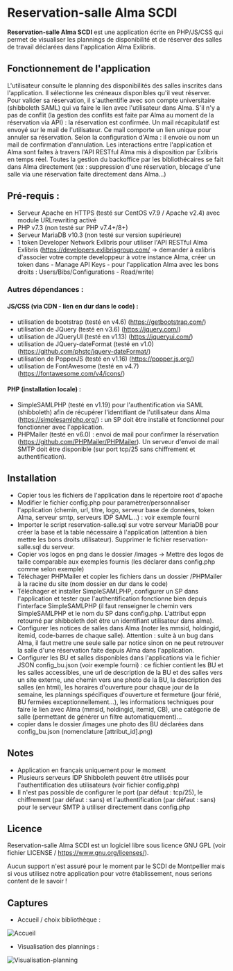 # Reservation-salle Alma SCDI
**Reservation-salle Alma SCDI** est une application écrite en PHP/JS/CSS qui permet de visualiser les plannings de disponibilité et de réserver des salles de travail déclarées dans l'application Alma Exlibris.

## Fonctionnement de l'application
L'utilisateur consulte le planning des disponibilités des salles inscrites dans l'application. Il sélectionne les créneaux disponibles qu'il veut réserver.
Pour valider sa réservation, il s'authentifie avec son compte universitaire (shibboleth SAML) qui va faire le lien avec l'utilisateur dans Alma.
S'il n'y a pas de conflit (la gestion des conflits est faite par Alma au moment de la réservation via API) : la réservation est confirmée.
Un mail récapitulatif est envoyé sur le mail de l'utilisateur. Ce mail comporte un lien unique pour annuler sa réservation. Selon la configuration d'Alma : il envoie ou nom un mail de confirmation d'annulation.
Les interactions entre l'application et Alma sont faites à travers l'API RESTful Alma mis à disposition par Exlibris en temps réel. Toutes la gestion du backoffice par les bibliothécaires se fait dans Alma directement (ex : suppression d'une réservation, blocage d'une salle via une réservation faite directement dans Alma...)

## Pré-requis :
- Serveur Apache en HTTPS (testé sur CentOS v7.9 / Apache v2.4) avec module URLrewriting activé 
- PHP v7.3 (non testé sur PHP v7.4+/8+)
- Serveur MariaDB v10.3 (non testé sur version supérieure)
- 1 token Developer Network Exlibris pour utiliser l'API RESTful Alma Exlibris (https://developers.exlibrisgroup.com/ -> demander à exlibris d'associer votre compte developpeur à votre instance Alma, créer un token dans - Manage API Keys - pour l'application Alma avec les bons droits : Users/Bibs/Configurations - Read/write)

### Autres dépendances :
#### JS/CSS (via CDN - lien en dur dans le code) :
- utilisation de bootstrap (testé en v4.6) (https://getbootstrap.com/)
- utilisation de JQuery (testé en v3.6) (https://jquery.com/)
- utilisation de JQueryUI (testé en v1.13) (https://jqueryui.com/)
- utilisation de JQuery-dateFormat (testé en v1.0) (https://github.com/phstc/jquery-dateFormat/)
- utilisation de PopperJS (testé en v1.16) (https://popper.js.org/)
- utilisation de FontAwesome (testé en v4.7) (https://fontawesome.com/v4/icons/)
#### PHP (installation locale) :
- SimpleSAMLPHP (testé en v1.19) pour l'authentification via SAML (shibboleth) afin de récupérer l'identifiant de l'utilisateur dans Alma (https://simplesamlphp.org/) : un SP doit être installé et fonctionnel pour fonctionner avec l'application.
- PHPMailer (testé en v6.0) : envoi de mail pour confirmer la réservation (https://github.com/PHPMailer/PHPMailer). Un serveur d'envoi de mail SMTP doit être disponible (sur port tcp/25 sans chiffrement et authentification).

## Installation
- Copier tous les fichiers de l'application dans le répertoire root d'apache
- Modifier le fichier config.php pour paramètrer/personnaliser l'application (chemin, url, titre, logo, serveur base de données, token Alma, serveur smtp, serveurs IDP SAML...) : voir exemple fourni
- Importer le script reservation-salle.sql sur votre serveur MariaDB pour créer la base et la table nécessaire à l'application (attention à bien mettre les bons droits utilisateur). Supprimer le fichier reservation-salle.sql du serveur.
- Copier vos logos en png dans le dossier /images -> Mettre des logos de taille comparable aux exemples fournis (les déclarer dans config.php comme selon exemple)
- Téléchager PHPMailer et copier les fichiers dans un dossier /PHPMailer à la racine du site (nom dossier en dur dans le code)
- Téléchager et installer SimpleSAMLPHP, configurer un SP dans l'application et tester que l'authentification fonctionne bien depuis l'interface SimpleSAMLPHP (il faut renseigner le chemin vers SimpleSAMLPHP et le nom du SP dans config.php. L'attribut eppn retourné par shibboleth doit être un identifiant utilisateur dans alma).
- Configurer les notices de salles dans Alma (noter les mmsid, holdingid, itemid, code-barres de chaque salle). Attention : suite à un bug dans Alma, il faut mettre une seule salle par notice sinon on ne peut retrouver la salle d'une réservation faite depuis Alma dans l'application.
- Configurer les BU et salles disponibles dans l'applications via le fichier JSON config_bu.json (voir exemple fourni) : ce fichier contient les BU et les salles accessibles, une url de description de la BU et des salles vers un site externe, une chemin vers une photo de la BU, la description des salles (en html), les horaires d'ouverture pour chaque jour de la semaine, les plannings spécifiques d'ouverture et fermeture (jour férié, BU fermées exceptionnellement...), les informations techniques pour faire le lien avec Alma (mmsid, holdingid, itemid, CB), une catégorie de salle (permettant de générer un filtre automatiquement)...
- copier dans le dossier /images une photo des BU déclarées dans config_bu.json (nomenclature [attribut_id].png)

## Notes
- Application en français uniquement pour le moment
- Plusieurs serveurs IDP Shibboleth peuvent être utilisés pour l'authentification des utilisateurs (voir fichier config.php)
- Il n'est pas possible de configurer le port (par défaut : tcp/25), le chiffrement (par défaut : sans) et l'authentification (par défaut : sans) pour le serveur SMTP à utiliser directement dans config.php

## Licence
Reservation-salle Alma SCDI est un logiciel libre sous licence GNU GPL (voir fichier LICENSE / https://www.gnu.org/licenses/).
  
Aucun support n'est assuré pour le moment par le SCDI de Montpellier mais si vous utilisez notre application pour votre établissement, nous serions content de le savoir !

## Captures
- Accueil / choix bibliothèque :
  
![Accueil](https://reservation-salle.scdi-montpellier.fr/capture/1.png)

- Visualisation des plannings :
  
![Visualisation-planning](https://reservation-salle.scdi-montpellier.fr/capture/2.png)
